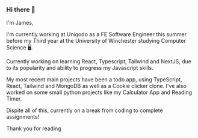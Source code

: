 ### Hi there 👋

I'm James,

I'm currently working at Uniqodo as a FE Software Engineer this summer before my Third year at the University of Winchester studying Computer Science 🖥️.

<!--I'm currently focusing on learning Javascript while working through my second year at the University of Winchester studying Computer Science 🖥️.-->

Currently working on learning React, Typescript, Tailwind and NextJS, due to its popularity and ability to progress my Javascript skills.

My most recent main projects have been a todo app, using TypeScript, React, Tailwind and MongoDB as well as a Cookie clicker clone.
I've also worked on some small python projects like my Calculator App and Reading Timer.

Dispite all of this, currently on a break from coding to complete assignments!

Thank you for reading

<!--
**JumesP/JumesP** is a ✨ _special_ ✨ repository because its `README.md` (this file) appears on your GitHub profile.

Javascript, SQL, PHP, Arduino(C++) and Java <- summer between uni yr 1-2

Here are some ideas to get you started:

- 🔭 I’m currently working on ...
- 🌱 I’m currently learning ...
- 👯 I’m looking to collaborate on ...
- 🤔 I’m looking for help with ...
- 💬 Ask me about ...
- 📫 How to reach me: ...
- 😄 Pronouns: ...
- ⚡ Fun fact: ...
-->
